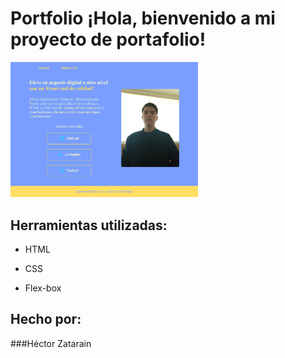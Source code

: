 # Portfolio ¡Hola, bienvenido a mi proyecto de portafolio!

<img src="./assets/imagen-proyecto.png" alt="Captura del portafolio" width="300"/>

## Herramientas utilizadas:

* HTML

* CSS

* Flex-box

## Hecho por:

###Héctor Zatarain




